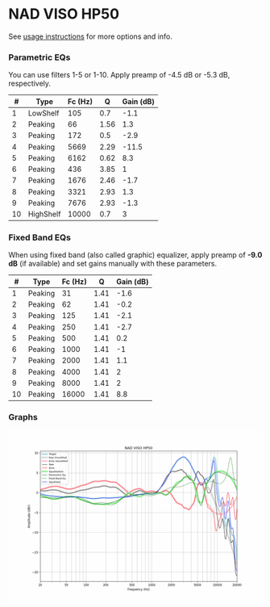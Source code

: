 # NAD VISO HP50
See [usage instructions](https://github.com/jaakkopasanen/AutoEq#usage) for more options and info.

### Parametric EQs
You can use filters 1-5 or 1-10. Apply preamp of -4.5 dB or -5.3 dB, respectively.

|   # | Type      |   Fc (Hz) |    Q |   Gain (dB) |
|-----|-----------|-----------|------|-------------|
|   1 | LowShelf  |       105 | 0.7  |        -1.1 |
|   2 | Peaking   |        66 | 1.56 |         1.3 |
|   3 | Peaking   |       172 | 0.5  |        -2.9 |
|   4 | Peaking   |      5669 | 2.29 |       -11.5 |
|   5 | Peaking   |      6162 | 0.62 |         8.3 |
|   6 | Peaking   |       436 | 3.85 |         1   |
|   7 | Peaking   |      1676 | 2.46 |        -1.7 |
|   8 | Peaking   |      3321 | 2.93 |         1.3 |
|   9 | Peaking   |      7676 | 2.93 |        -1.3 |
|  10 | HighShelf |     10000 | 0.7  |         3   |

### Fixed Band EQs
When using fixed band (also called graphic) equalizer, apply preamp of **-9.0 dB** (if available) and set gains manually with these parameters.

|   # | Type    |   Fc (Hz) |    Q |   Gain (dB) |
|-----|---------|-----------|------|-------------|
|   1 | Peaking |        31 | 1.41 |        -1.6 |
|   2 | Peaking |        62 | 1.41 |        -0.2 |
|   3 | Peaking |       125 | 1.41 |        -2.1 |
|   4 | Peaking |       250 | 1.41 |        -2.7 |
|   5 | Peaking |       500 | 1.41 |         0.2 |
|   6 | Peaking |      1000 | 1.41 |        -1   |
|   7 | Peaking |      2000 | 1.41 |         1.1 |
|   8 | Peaking |      4000 | 1.41 |         2   |
|   9 | Peaking |      8000 | 1.41 |         2   |
|  10 | Peaking |     16000 | 1.41 |         8.8 |

### Graphs
![](./NAD%20VISO%20HP50.png)

